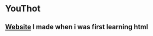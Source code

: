 # YouThot
## [Website](https://laughingdicaprio123.000webhostapp.com/) I made when i was first learning html

